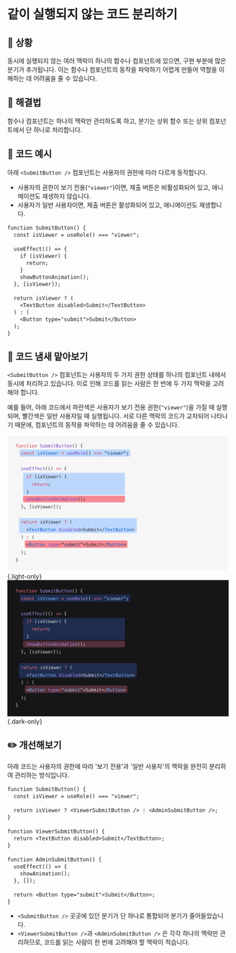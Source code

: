 # 같이 실행되지 않는 코드 분리하기

<div style="margin-top: 16px">
  <Badge type="info" text="좋은 코드의 기준" />
  <Badge type="info" text="가독성" />
  <Badge type="info" text="맥락 줄이기" />
</div>

## 🔔 상황

동시에 실행되지 않는 여러 맥락이 하나의 함수나 컴포넌트에 있으면, 구현 부분에 많은 분기가 추가됩니다. 이는 함수나 컴포넌트의 동작을 파악하기 어렵게 만들어 역할을 이해하는 데 어려움을 줄 수 있습니다.

## 🎳 해결법

함수나 컴포넌트는 하나의 맥락만 관리하도록 하고, 분기는 상위 함수 또는 상위 컴포넌트에서 단 하나로 처리합니다.

## 📝 코드 예시

아래 `<SubmitButton />` 컴포넌트는 사용자의 권한에 따라 다르게 동작합니다.

- 사용자의 권한이 보기 전용(`"viewer"`)이면, 제출 버튼은 비활성화되어 있고, 애니메이션도 재생하지 않습니다.
- 사용자가 일반 사용자이면, 제출 버튼은 활성화되어 있고, 애니메이션도 재생합니다.

```tsx
function SubmitButton() {
  const isViewer = useRole() === "viewer";

  useEffect(() => {
    if (isViewer) {
      return;
    }
    showButtonAnimation();
  }, [isViewer]);

  return isViewer ? (
    <TextButton disabled>Submit</TextButton>
  ) : (
    <Button type="submit">Submit</Button>
  );
}
```

## 👃 코드 냄새 맡아보기

`<SubmitButton />` 컴포넌트는 사용자의 두 가지 권한 상태를 하나의 컴포넌트 내에서 동시에 처리하고 있습니다. 이로 인해 코드를 읽는 사람은 한 번에 두 가지 맥락을 고려해야 합니다.

예를 들어, 아래 코드에서 파란색은 사용자가 보기 전용 권한(`"viewer"`)을 가질 때 실행되며, 빨간색은 일반 사용자일 때 실행됩니다. 서로 다른 맥락의 코드가 교차되어 나타나기 때문에, 컴포넌트의 동작을 파악하는 데 어려움을 줄 수 있습니다.

![](./assets/submit-button.png){.light-only}
![](./assets/submit-button-dark.png){.dark-only}

## ✏️ 개선해보기

아래 코드는 사용자의 권한에 따라 '보기 전용'과 '일반 사용자'의 맥락을 완전히 분리하여 관리하는 방식입니다.

```tsx
function SubmitButton() {
  const isViewer = useRole() === "viewer";

  return isViewer ? <ViewerSubmitButton /> : <AdminSubmitButton />;
}

function ViewerSubmitButton() {
  return <TextButton disabled>Submit</TextButton>;
}

function AdminSubmitButton() {
  useEffect(() => {
    showAnimation();
  }, []);

  return <Button type="submit">Submit</Button>;
}
```

- `<SubmitButton />` 곳곳에 있던 분기가 단 하나로 통합되어 분기가 줄어들었습니다.
- `<ViewerSubmitButton />`과 `<AdminSubmitButton />` 은 각각 하나의 맥락만 관리하므로, 코드를 읽는 사람이 한 번에 고려해야 할 맥락이 적습니다.
